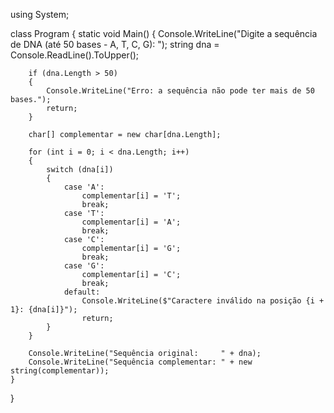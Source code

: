 using System;

class Program
{
    static void Main()
    {
        Console.WriteLine("Digite a sequência de DNA (até 50 bases - A, T, C, G): ");
        string dna = Console.ReadLine().ToUpper();

        if (dna.Length > 50)
        {
            Console.WriteLine("Erro: a sequência não pode ter mais de 50 bases.");
            return;
        }

        char[] complementar = new char[dna.Length];

        for (int i = 0; i < dna.Length; i++)
        {
            switch (dna[i])
            {
                case 'A':
                    complementar[i] = 'T';
                    break;
                case 'T':
                    complementar[i] = 'A';
                    break;
                case 'C':
                    complementar[i] = 'G';
                    break;
                case 'G':
                    complementar[i] = 'C';
                    break;
                default:
                    Console.WriteLine($"Caractere inválido na posição {i + 1}: {dna[i]}");
                    return;
            }
        }

        Console.WriteLine("Sequência original:     " + dna);
        Console.WriteLine("Sequência complementar: " + new string(complementar));
    }
}
